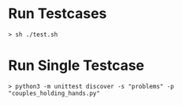 # Run Testcases

`> sh ./test.sh`

# Run Single Testcase

`> python3 -m unittest discover -s "problems" -p "couples_holding_hands.py"`
